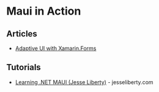# Maui in Action


## Articles
* [Adaptive UI with Xamarin.Forms](https://devblogs.microsoft.com/xamarin/adaptive-ui-xamarin-forms/)

## Tutorials
* [Learning .NET MAUI (Jesse Liberty)](https://jesseliberty.com/2022/06/10/xamarin-forms-to-maui-part-1/) - jesseliberty.com
